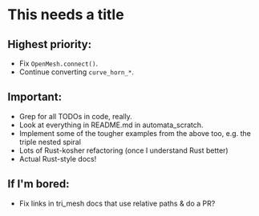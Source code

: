 # This needs a title

## Highest priority:

- Fix `OpenMesh.connect()`.
- Continue converting `curve_horn_*`.

## Important:

- Grep for all TODOs in code, really.
- Look at everything in README.md in automata_scratch.
- Implement some of the tougher examples from the above too, e.g. the
  triple nested spiral
- Lots of Rust-kosher refactoring (once I understand Rust better)
- Actual Rust-style docs!

## If I'm bored:

- Fix links in tri_mesh docs that use relative paths & do a PR?
